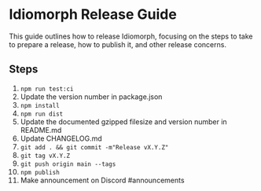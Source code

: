 # Idiomorph Release Guide

This guide outlines how to release Idiomorph, focusing on the steps to take to prepare a release, how to publish it, and other release concerns.

## Steps

1. `npm run test:ci`
2. Update the version number in package.json
2. `npm install`
3. `npm run dist`
4. Update the documented gzipped filesize and version number in README.md
5. Update CHANGELOG.md
6. `git add . && git commit -m"Release vX.Y.Z"`
7. `git tag vX.Y.Z`
8. `git push origin main --tags`
9. `npm publish`
10. Make announcement on Discord #announcements
